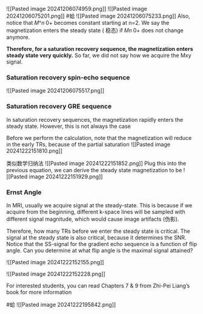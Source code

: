 ![[Pasted image 20241206074959.png]]
![[Pasted image 20241206075201.png]]
#蛤
![[Pasted image 20241206075233.png]]
Also, notice that 𝑀^𝑛 0+ becomes constant starting at n=2. 
We say the magnetization enters the steady state ( 稳态) if 𝑀𝑛 0+ does not change anymore. 

**Therefore, for a saturation recovery sequence, the magnetization enters steady state very quickly.**
So far, we did not say how we acquire the Mxy signal.

### Saturation recovery spin-echo sequence
![[Pasted image 20241206075517.png]]
### Saturation recovery GRE sequence
In saturation recovery sequences, the magnetization rapidly enters the steady state.
However, this is not always the case


Before we perform the calculation, note that the magnetization will reduce in the early TRs, because of the partial saturation
![[Pasted image 20241222151810.png]]

类似数学归纳法
![[Pasted image 20241222151852.png]]
Plug this into the previous equation, we can derive the steady state magnetization to be
![[Pasted image 20241222151929.png]]
### Ernst Angle
In MRI, usually we acquire signal at the steady-state. This is because if we acquire from the beginning, different k-space lines will be sampled with different signal magnitude, which would cause image artifacts (伪影). 

Therefore, how many TRs before we enter the steady state is critical. The signal at the steady state is also critical, because it determines the SNR. 
Notice that the SS-signal for the gradient echo sequence is a function of flip angle. Can you determine at what flip angle is the maximal signal attained?

![[Pasted image 20241222152155.png]]

![[Pasted image 20241222152228.png]]

For interested students, you can read Chapters 7 & 9 from Zhi-Pei Liang’s book for more information

#蛤
![[Pasted image 20241222195842.png]]